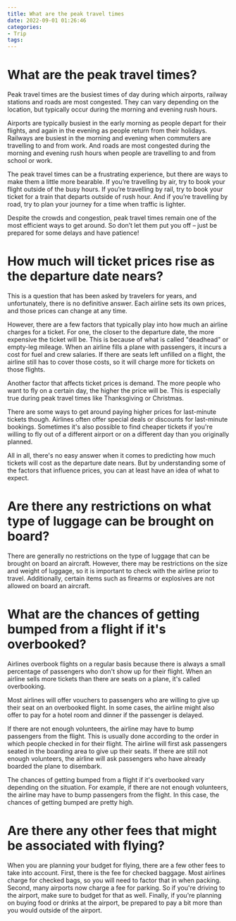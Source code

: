 ```yaml
---
title: What are the peak travel times
date: 2022-09-01 01:26:46
categories:
- Trip
tags:
---
```



#  What are the peak travel times?

Peak travel times are the busiest times of day during which airports, railway stations and roads are most congested. They can vary depending on the location, but typically occur during the morning and evening rush hours.

Airports are typically busiest in the early morning as people depart for their flights, and again in the evening as people return from their holidays. Railways are busiest in the morning and evening when commuters are travelling to and from work. And roads are most congested during the morning and evening rush hours when people are travelling to and from school or work.

The peak travel times can be a frustrating experience, but there are ways to make them a little more bearable. If you’re travelling by air, try to book your flight outside of the busy hours. If you’re travelling by rail, try to book your ticket for a train that departs outside of rush hour. And if you’re travelling by road, try to plan your journey for a time when traffic is lighter.

Despite the crowds and congestion, peak travel times remain one of the most efficient ways to get around. So don’t let them put you off – just be prepared for some delays and have patience!

#  How much will ticket prices rise as the departure date nears?

This is a question that has been asked by travelers for years, and unfortunately, there is no definitive answer. Each airline sets its own prices, and those prices can change at any time.

However, there are a few factors that typically play into how much an airline charges for a ticket. For one, the closer to the departure date, the more expensive the ticket will be. This is because of what is called "deadhead" or empty-leg mileage. When an airline fills a plane with passengers, it incurs a cost for fuel and crew salaries. If there are seats left unfilled on a flight, the airline still has to cover those costs, so it will charge more for tickets on those flights.

Another factor that affects ticket prices is demand. The more people who want to fly on a certain day, the higher the price will be. This is especially true during peak travel times like Thanksgiving or Christmas.

There are some ways to get around paying higher prices for last-minute tickets though. Airlines often offer special deals or discounts for last-minute bookings. Sometimes it's also possible to find cheaper tickets if you're willing to fly out of a different airport or on a different day than you originally planned.

All in all, there's no easy answer when it comes to predicting how much tickets will cost as the departure date nears. But by understanding some of the factors that influence prices, you can at least have an idea of what to expect.

#  Are there any restrictions on what type of luggage can be brought on board?

There are generally no restrictions on the type of luggage that can be brought on board an aircraft. However, there may be restrictions on the size and weight of luggage, so it is important to check with the airline prior to travel. Additionally, certain items such as firearms or explosives are not allowed on board an aircraft.

#  What are the chances of getting bumped from a flight if it's overbooked?

Airlines overbook flights on a regular basis because there is always a small percentage of passengers who don't show up for their flight. When an airline sells more tickets than there are seats on a plane, it's called overbooking.

Most airlines will offer vouchers to passengers who are willing to give up their seat on an overbooked flight. In some cases, the airline might also offer to pay for a hotel room and dinner if the passenger is delayed.

If there are not enough volunteers, the airline may have to bump passengers from the flight. This is usually done according to the order in which people checked in for their flight. The airline will first ask passengers seated in the boarding area to give up their seats. If there are still not enough volunteers, the airline will ask passengers who have already boarded the plane to disembark.

The chances of getting bumped from a flight if it's overbooked vary depending on the situation. For example, if there are not enough volunteers, the airline may have to bump passengers from the flight. In this case, the chances of getting bumped are pretty high.

#  Are there any other fees that might be associated with flying?

When you are planning your budget for flying, there are a few other fees to take into account. First, there is the fee for checked baggage. Most airlines charge for checked bags, so you will need to factor that in when packing. Second, many airports now charge a fee for parking. So if you're driving to the airport, make sure to budget for that as well. Finally, if you're planning on buying food or drinks at the airport, be prepared to pay a bit more than you would outside of the airport.